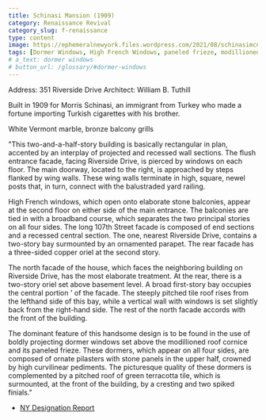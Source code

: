 ```yaml
---
title: Schinasi Mansion (1909)
category: Renaissance Revival
category_slug: f-renaissance
type: content
image: https://ephemeralnewyork.files.wordpress.com/2021/08/schinasimcny1909x2010.28.118.jpg
tags: [Dormer Windows, High French Windows, paneled frieze, modillioned roof cornice, finials]
# a_text: dormer windows
# button_url: /glossary/#dormer-windows
---
```


Address: 351 Riverside Drive
Architect: William B. Tuthill

Built in 1909 for Morris Schinasi, an immigrant from Turkey who made a fortune importing Turkish cigarettes with his brother. 

White Vermont marble, bronze balcony grills

"This two-and-a-half-story building is basically rectangular in plan, accented by an interplay of projected and recessed wall sections. The flush entrance facade, facing Riverside Drive, is pierced by windows on each floor. The main doorway, located to the right, is approached by steps flanked by wing walls. These wing walls terminate in high, square, newel posts that, in turn, connect
with the balustraded yard railing.

High French windows, which open onto elaborate stone balconies, appear at the second floor on either side of the main entrance. The balconies are tied in with a broadband course, which separates the two principal stories on all four sides. The long 107th Street facade is composed of end sections and a recessed central section. The one, nearest Riverside Drive, contains a two-story bay surmounted by an ornamented parapet. The rear facade has a three-sided copper oriel at the second story.

The north facade of the house, which faces the neighboring building on Riverside Drive, has the most elaborate treatment. At the rear, there is a two-story oriel set above basement level. A broad first-story bay occupies the central portion ' of the facade. The steeply pitched tile roof rises from the lefthand side of this bay, while a vertical wall with windows is set slightly back from the right-hand side. The rest of the north facade accords with the front of the building.

The dominant feature of this handsome design is to be found in the use of boldly projecting dormer windows set above the modillioned roof cornice and its paneled frieze. These dormers, which appear on all four sides, are composed of ornate pilasters with stone panels in the upper half, crowned by high curvilinear pediments. The picturesque quality of these dormers is complemented by a pitched roof of green terracotta tile, which is surmounted, at the front of the building, by a cresting and two spiked finials."

- [NY Designation Report](http://s-media.nyc.gov/agencies/lpc/lp/0844.pdf)
